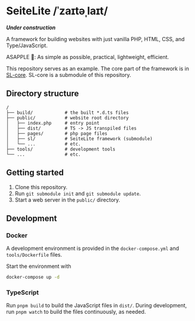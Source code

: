 # SeiteLite /ˈzaɪtəˌlaɪt/

_**Under construction**_

A framework for building websites with just vanilla PHP, HTML, CSS, and Type/JavaScript.

ASAPPLE 🍎: As simple as possible, practical, lightweight, efficient.

This repository serves as an example. The core part of the framework is in
[SL-core](https://github.com/JanBurle/SL-core). SL-core is a submodule of this repository.

## Directory structure

```plaintext
/
├── build/            # the built *.d.ts files
├── public/           # website root directory
│   ├── index.php     # entry point
│   ├── dist/         # TS -> JS transpiled files
│   ├── pages/        # php page files
│   ├── sl/           # SeiteLite framework (submodule)
│   └── ...           # etc.
├── tools/            # development tools
└── ...               # etc.
```

## Getting started

1. Clone this repository.
2. Run `git submodule init` and `git submodule update`.
3. Start a web server in the `public/` directory.

## Development

### Docker

A development environment is provided in the `docker-compose.yml` and `tools/Dockerfile`
files.

Start the environment with

```bash
docker-compose up -d
```

### TypeScript

Run `pnpm build` to build the JavaScript files in `dist/`. During development, run
`pnpm watch` to build the files continuously, as needed.
